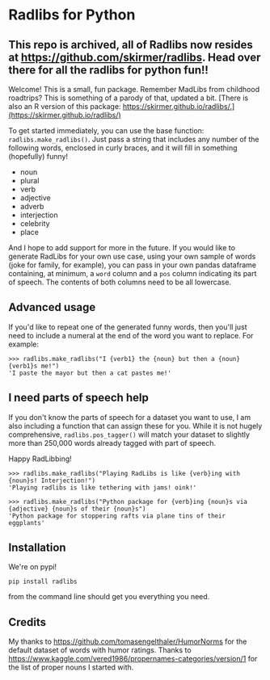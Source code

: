 # Radlibs for Python

## This repo is archived, all of Radlibs now resides at https://github.com/skirmer/radlibs. Head over there for all the radlibs for python fun!!



Welcome! This is a small, fun package. Remember MadLibs from childhood roadtrips? This is something of
a parody of that, updated a bit. [There is also an R version of this package: https://skirmer.github.io/radlibs/.](https://skirmer.github.io/radlibs/)

To get started immediately, you can use the base function: `radlibs.make_radlibs()`. Just pass a string that
includes any number of the following words, enclosed in curly braces, and it will fill in something (hopefully) funny!

* noun
* plural
* verb
* adjective
* adverb
* interjection
* celebrity
* place

And I hope to add support for more in the future. If you would like to generate RadLibs for your
own use case, using your own sample of words (joke for family, for example), you can pass in your own
pandas dataframe containing, at minimum, a `word` column and a `pos` column indicating its part of speech.
The contents of both columns need to be all lowercase.

## Advanced usage

If you'd like to repeat one of the generated funny words, then you'll just need to include a numeral at the end of the word you want to replace. For example:

```
>>> radlibs.make_radlibs("I {verb1} the {noun} but then a {noun} {verb1}s me!")
'I paste the mayor but then a cat pastes me!'
```


## I need parts of speech help

If you don't know the parts of speech for a dataset you want to use, I am also including a
function that can assign these for you. While it is not hugely comprehensive, `radlibs.pos_tagger()` will match your dataset to slightly more than 250,000 words already tagged with part of speech.

Happy RadLibbing!

```
>>> radlibs.make_radlibs("Playing RadLibs is like {verb}ing with {noun}s! Interjection!")
'Playing radlibs is like tethering with jams! oink!'
```

```
>>> radlibs.make_radlibs("Python package for {verb}ing {noun}s via {adjective} {noun}s of their {noun}s")
'Python package for stoppering rafts via plane tins of their eggplants'
```


## Installation

We're on pypi!

```
pip install radlibs
```

from the command line should get you everything you need.

## Credits

My thanks to https://github.com/tomasengelthaler/HumorNorms for the default dataset of words with
humor ratings. Thanks to https://www.kaggle.com/vered1986/propernames-categories/version/1 for
the list of proper nouns I started with.
